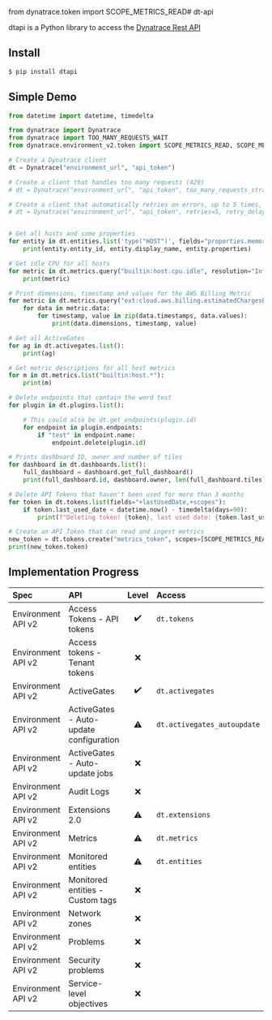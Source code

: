from dynatrace.token import SCOPE_METRICS_READ# dt-api

dtapi is a Python library to access the [Dynatrace Rest API]

[Dynatrace Rest API]: https://www.dynatrace.com/support/help/dynatrace-api

## Install

```bash
$ pip install dtapi
```

## Simple Demo

```python
from datetime import datetime, timedelta

from dynatrace import Dynatrace
from dynatrace import TOO_MANY_REQUESTS_WAIT
from dynatrace.environment_v2.token import SCOPE_METRICS_READ, SCOPE_METRICS_INGEST

# Create a Dynatrace client
dt = Dynatrace("environment_url", "api_token")

# Create a client that handles too many requests (429)
# dt = Dynatrace("environment_url", "api_token", too_many_requests_strategy=TOO_MANY_REQUESTS_WAIT )

# Create a client that automatically retries on errors, up to 5 times, with a 1 second delay between retries
# dt = Dynatrace("environment_url", "api_token", retries=5, retry_delay_ms=1000 )


# Get all hosts and some properties
for entity in dt.entities.list('type("HOST")', fields="properties.memoryTotal,properties.monitoringMode"):
    print(entity.entity_id, entity.display_name, entity.properties)

# Get idle CPU for all hosts
for metric in dt.metrics.query("builtin:host.cpu.idle", resolution="Inf"):
    print(metric)

# Print dimensions, timestamp and values for the AWS Billing Metric
for metric in dt.metrics.query("ext:cloud.aws.billing.estimatedChargesByRegionCurrency"):
    for data in metric.data:
        for timestamp, value in zip(data.timestamps, data.values):
            print(data.dimensions, timestamp, value)

# Get all ActiveGates
for ag in dt.activegates.list():
    print(ag)

# Get metric descriptions for all host metrics
for m in dt.metrics.list("builtin:host.*"):
    print(m)

# Delete endpoints that contain the word test
for plugin in dt.plugins.list():

    # This could also be dt.get_endpoints(plugin.id)
    for endpoint in plugin.endpoints:
        if "test" in endpoint.name:
            endpoint.delete(plugin.id)

# Prints dashboard ID, owner and number of tiles
for dashboard in dt.dashboards.list():
    full_dashboard = dashboard.get_full_dashboard()
    print(full_dashboard.id, dashboard.owner, len(full_dashboard.tiles))

# Delete API Tokens that haven't been used for more than 3 months
for token in dt.tokens.list(fields="+lastUsedDate,+scopes"):
    if token.last_used_date < datetime.now() - timedelta(days=90):
        print(f"Deleting token! {token}, last used date: {token.last_used_date}")

# Create an API Token that can read and ingest metrics
new_token = dt.tokens.create("metrics_token", scopes=[SCOPE_METRICS_READ, SCOPE_METRICS_INGEST])
print(new_token.token)
```

## Implementation Progress

Spec                | API                                       | Level              | Access  |
:-------------      | :-------------                            |:-------------:     | :-----  |
Environment API v2  | Access Tokens - API tokens                | :heavy_check_mark: | `dt.tokens`   |
Environment API v2  | Access tokens - Tenant tokens             | :x:                |     |
Environment API v2  | ActiveGates                               | :heavy_check_mark: | `dt.activegates`    |
Environment API v2  | ActiveGates - Auto-update configuration   | :warning:          | `dt.activegates_autoupdate`    |
Environment API v2  | ActiveGates - Auto-update jobs            | :x:                |     |
Environment API v2  | Audit Logs                                | :x:                |      |
Environment API v2  | Extensions 2.0                            | :warning:          | `dt.extensions`     |
Environment API v2  | Metrics                                   | :warning:          | `dt.metrics`     |
Environment API v2  | Monitored entities                        | :warning:          | `dt.entities`     |
Environment API v2  | Monitored entities - Custom tags          | :x:                |     |
Environment API v2  | Network zones                             | :x:                |     |
Environment API v2  | Problems                                  | :x:                |     |
Environment API v2  | Security problems                         | :x:                |     |
Environment API v2  | Service-level objectives                  | :x:                |     |
